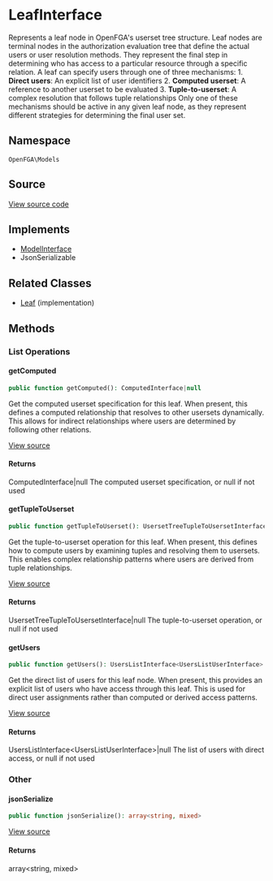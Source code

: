 # LeafInterface

Represents a leaf node in OpenFGA&#039;s userset tree structure. Leaf nodes are terminal nodes in the authorization evaluation tree that define the actual users or user resolution methods. They represent the final step in determining who has access to a particular resource through a specific relation. A leaf can specify users through one of three mechanisms: 1. **Direct users**: An explicit list of user identifiers 2. **Computed userset**: A reference to another userset to be evaluated 3. **Tuple-to-userset**: A complex resolution that follows tuple relationships Only one of these mechanisms should be active in any given leaf node, as they represent different strategies for determining the final user set.

## Namespace
`OpenFGA\Models`

## Source
[View source code](https://github.com/evansims/openfga-php/blob/main/src/Models/LeafInterface.php)

## Implements
* [ModelInterface](ModelInterface.md)
* JsonSerializable

## Related Classes
* [Leaf](Models/Leaf.md) (implementation)



## Methods

                                                                        
### List Operations
#### getComputed


```php
public function getComputed(): ComputedInterface|null
```

Get the computed userset specification for this leaf. When present, this defines a computed relationship that resolves to other usersets dynamically. This allows for indirect relationships where users are determined by following other relations.

[View source](https://github.com/evansims/openfga-php/blob/main/src/Models/LeafInterface.php#L41)


#### Returns
ComputedInterface&#124;null
 The computed userset specification, or null if not used

#### getTupleToUserset


```php
public function getTupleToUserset(): UsersetTreeTupleToUsersetInterface|null
```

Get the tuple-to-userset operation for this leaf. When present, this defines how to compute users by examining tuples and resolving them to usersets. This enables complex relationship patterns where users are derived from tuple relationships.

[View source](https://github.com/evansims/openfga-php/blob/main/src/Models/LeafInterface.php#L52)


#### Returns
UsersetTreeTupleToUsersetInterface&#124;null
 The tuple-to-userset operation, or null if not used

#### getUsers


```php
public function getUsers(): UsersListInterface<UsersListUserInterface>|null
```

Get the direct list of users for this leaf node. When present, this provides an explicit list of users who have access through this leaf. This is used for direct user assignments rather than computed or derived access patterns.

[View source](https://github.com/evansims/openfga-php/blob/main/src/Models/LeafInterface.php#L63)


#### Returns
UsersListInterface&lt;UsersListUserInterface&gt;&#124;null
 The list of users with direct access, or null if not used

### Other
#### jsonSerialize


```php
public function jsonSerialize(): array<string, mixed>
```


[View source](https://github.com/evansims/openfga-php/blob/main/src/Models/LeafInterface.php#L69)


#### Returns
array&lt;string, mixed&gt;

